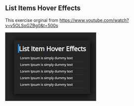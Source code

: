 ## List Items Hover Effects

This exercise orginal from https://www.youtube.com/watch?v=v5OLSoGZBg0&t=500s


![hover effect](/img/list-item-hover.gif)